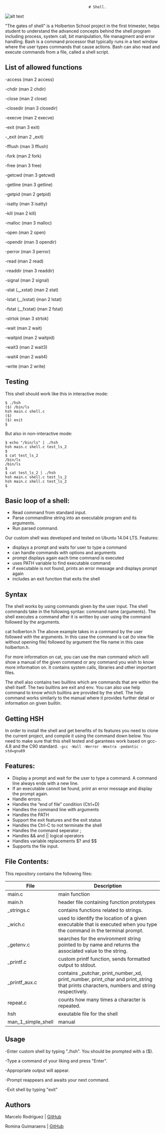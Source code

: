                                           # Shell.
![alt text](https://www.profesionalreview.com/2017/03/12/shell-script-linux/) 

"The gates of shell" is a Holberton School project in the first trimester, helps student to understand the advanced 
concepts behind the shell program including process, system call, bit manipulation, file managment and error 
handling.
Bash is a command processor that typically runs in a text window where the user types commands that cause actions.
Bash can also read and execute commands from a file, called a shell script.

## List of allowed functions

-access (man 2 access)

-chdir (man 2 chdir)

-close (man 2 close)

-closedir (man 3 closedir)

-execve (man 2 execve)

-exit (man 3 exit)

-_exit (man 2 _exit)

-fflush (man 3 fflush)

-fork (man 2 fork)

-free (man 3 free)

-getcwd (man 3 getcwd)

-getline (man 3 getline)

-getpid (man 2 getpid)

-isatty (man 3 isatty)

-kill (man 2 kill)

-malloc (man 3 malloc)

-open (man 2 open)

-opendir (man 3 opendir)

-perror (man 3 perror)

-read (man 2 read)

-readdir (man 3 readdir)

-signal (man 2 signal)

-stat (__xstat) (man 2 stat)

-lstat (__lxstat) (man 2 lstat)

-fstat (__fxstat) (man 2 fstat)

-strtok (man 3 strtok)

-wait (man 2 wait)

-waitpid (man 2 waitpid)

-wait3 (man 2 wait3)

-wait4 (man 2 wait4)

-write (man 2 write)

## Testing

This shell should work like this in interactive mode:
```
$ ./hsh
($) /bin/ls
hsh main.c shell.c
($)
($) exit
$
```

But also in non-interactive mode:
```
$ echo "/bin/ls" | ./hsh
hsh main.c shell.c test_ls_2
$
$ cat test_ls_2
/bin/ls
/bin/ls
$
$ cat test_ls_2 | ./hsh
hsh main.c shell.c test_ls_2
hsh main.c shell.c test_ls_2
$
```

## Basic loop of a shell:

-  Read command from standard input.
- Parse commandline string into an executable program and its arguments.
- Run parsed command.

Our custom shell was developed and tested on Ubuntu 14.04 LTS.
Features:

- displays a prompt and waits for user to type a command
- can handle commands with options and arguments
- prompt displays again each time command is executed
- uses PATH variable to find executable command
- if executable is not found, prints an error message and displays prompt again
- includes an exit function that exits the shell
## Syntax

The shell works by using commands given by the user input. The shell commands take in the following syntax: command name {arguments}. The shell executes a command after it is written by user using the command followed by the arguments.

cat holberton.h The above example takes in a command by the user followed with the arguments. In this case the command is cat (to view file without opening file) followed by argument the file name in this case holberton.h.

For more information on cat, you can use the man command which will show a manual of the given command or any command you wish to know more information on. It contains system calls, libraries and other important files.

The shell also contains two builtins which are commands that are within the shell itself. The two builtins are exit and env. You can also use help command to know which builtins are provided by the shell. The help command works similarly to the manual where it provides further detail or information on given builtin.

## Getting HSH

In order to install the shell and get benefits of its features you need to clone the current project, and compile it using the command down below. You need to make sure that this shell tested and garantees work based on gcc-4.8 and the C90 standard.
 ```-gcc -Wall -Werror -Wextra -pedantic -std=gnu89 ```

## Features:

- Display a prompt and wait for the user to type a command. A command line always ends with a new line.
- If an executable cannot be found, print an error message and display the prompt again.
- Handle errors.
- Handles the “end of file” condition (Ctrl+D)
- Handles the command line with arguments
- Handles the PATH
- Support the exit features and the exit status
- Handles the Ctrl-C to not terminate the shell
- Handles the command seperator ;
- Handles && and || logical operators
- Handles variable replacements $? and $$
- Supports the file input.

## File Contents:

This repository contains the following files:

| File | Description |
| ------ | ------ |
| main.c | main function |
| main.h | header file containing function prototypes |
| _strings.c |  contains functions related to strings.
| _wich.c | used to identify the location of a given executable that is executed when you type the command in the terminal prompt. |
| _getenv.c| searches for the environment string pointed to by name and returns the associated value to the string. |
| _printf.c | custom printf function, sends formatted output to stdout.|
| _printf_aux.c|contains _putchar,  print_number_xd, print_number, print_char and print_string that prints characters, numbers and string respectively.
| repeat.c | counts how many times a character is repeated.
| hsh | exeutable file for the shell
| man_1_simple_shell| manual

## Usage


-Enter custom shell by typing "./hsh". You should be prompted with a ($).

-Type a command of your liking and press "Enter".

-Appropriate output will appear.

-Prompt reappears and awaits your next command.

-Exit shell by typing "exit"


## Authors

Marcelo Rodríguez | [GitHub](https://github.com/Marcelorb1)

Romina Guimaraens | [GitHub](https://github.com/rominaguimaraens)
   


